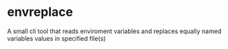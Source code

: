 # envreplace
A small cli tool that reads enviroment variables and replaces equally named variables values in specified file(s)

